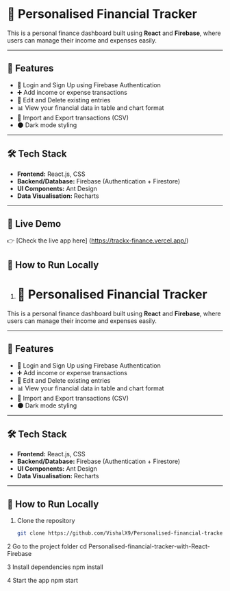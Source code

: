 # 💸 Personalised Financial Tracker

This is a personal finance dashboard built using **React** and **Firebase**, where users can manage their income and expenses easily.

---

## 🔧 Features

- 🔐 Login and Sign Up using Firebase Authentication
- ➕ Add income or expense transactions
- 🧾 Edit and Delete existing entries
- 📊 View your financial data in table and chart format
- 📁 Import and Export transactions (CSV)
- 🌑 Dark mode styling

---

## 🛠 Tech Stack

- **Frontend:** React.js, CSS
- **Backend/Database:** Firebase (Authentication + Firestore)
- **UI Components:** Ant Design
- **Data Visualisation:** Recharts

---


## 📡 Live Demo

👉 [Check the live app here] (https://trackx-finance.vercel.app/)




## 🚀 How to Run Locally

1. # 💸 Personalised Financial Tracker

This is a personal finance dashboard built using **React** and **Firebase**, where users can manage their income and expenses easily.

---

## 🔧 Features

- 🔐 Login and Sign Up using Firebase Authentication
- ➕ Add income or expense transactions
- 🧾 Edit and Delete existing entries
- 📊 View your financial data in table and chart format
- 📁 Import and Export transactions (CSV)
- 🌑 Dark mode styling

---

## 🛠 Tech Stack

- **Frontend:** React.js, CSS
- **Backend/Database:** Firebase (Authentication + Firestore)
- **UI Components:** Ant Design
- **Data Visualisation:** Recharts

---

## 🚀 How to Run Locally

1. Clone the repository  
   ```bash
   git clone https://github.com/VishalX9/Personalised-financial-tracker-with-React-Firebase.git

2 Go to the project folder
cd Personalised-financial-tracker-with-React-Firebase

3 Install dependencies
 npm install

 
4 Start the app
npm start
